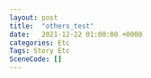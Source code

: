 ```yaml
---
layout: post
title:  "others_test"
date:   2021-12-22 01:00:00 +0000
categories: Etc
Tags: Story Etc
SceneCode: []
---
```

